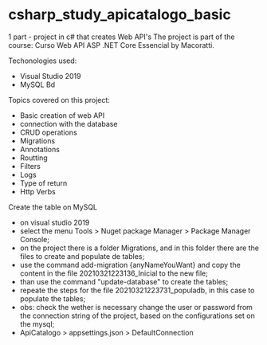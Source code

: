 # csharp_study_apicatalogo_basic
1 part - project in c# that creates Web API's
The project is part of the course: Curso Web API ASP .NET Core Essencial by Macoratti.

Techonologies used:
- Visual Studio 2019
- MySQL Bd

Topics covered on this project:
- Basic creation of web API
- connection with the database
- CRUD operations
- Migrations
- Annotations
- Routting
- Filters
- Logs
- Type of return
- Http Verbs

Create the table on MySQL
- on visual studio 2019
- select the menu Tools > Nuget package Manager > Package Manager Console;
- on the project there is a folder Migrations, and in this folder there are the files to create and populate de tables;
- use the command add-migration {anyNameYouWant} and copy the content in the file 20210321223136_Inicial to the new file;
- than use the command "update-database" to create the tables;
- repeate the steps for the file 20210321223731_populadb, in this case to populate the tables;
- obs: check the wether is necessary change the user or password from the connection string of the project, based on the configurations set on the mysql;
- ApiCatalogo > appsettings.json > DefaultConnection
